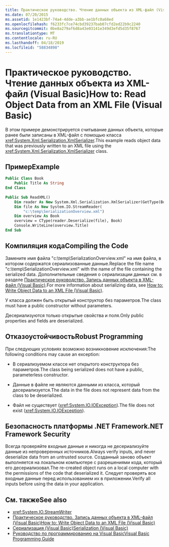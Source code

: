 ```yaml
---
title: Практическое руководство. Чтение данных объекта из XML-файл (Visual Basic)
ms.date: 07/20/2015
ms.assetid: 1e1423bf-74a4-4dde-a3bb-ae1bfc0a68ed
ms.openlocfilehash: f6233fc7ce74cbd39237bab07cfd2ed22b9c2240
ms.sourcegitcommit: 0be8a279af6d8a43e03141e349d3efd5d35f8767
ms.translationtype: MT
ms.contentlocale: ru-RU
ms.lasthandoff: 04/18/2019
ms.locfileid: "58834898"
---
```

# <a name="how-to-read-object-data-from-an-xml-file-visual-basic"></a><span data-ttu-id="8d4f7-102">Практическое руководство. Чтение данных объекта из XML-файл (Visual Basic)</span><span class="sxs-lookup"><span data-stu-id="8d4f7-102">How to: Read Object Data from an XML File (Visual Basic)</span></span>
<span data-ttu-id="8d4f7-103">В этом примере демонстрируется считывание данных объекта, которые ранее были записаны в XML-файл с помощью класса <xref:System.Xml.Serialization.XmlSerializer>.</span><span class="sxs-lookup"><span data-stu-id="8d4f7-103">This example reads object data that was previously written to an XML file using the <xref:System.Xml.Serialization.XmlSerializer> class.</span></span>  
  
## <a name="example"></a><span data-ttu-id="8d4f7-104">Пример</span><span class="sxs-lookup"><span data-stu-id="8d4f7-104">Example</span></span>  
  
```vb  
Public Class Book  
    Public Title As String  
End Class  
  
Public Sub ReadXML()  
    Dim reader As New System.Xml.Serialization.XmlSerializer(GetType(Book))  
    Dim file As New System.IO.StreamReader(  
        "c:\temp\SerializationOverview.xml")  
    Dim overview As Book  
    overview = CType(reader.Deserialize(file), Book)  
    Console.WriteLine(overview.Title)  
End Sub  
```  
  
## <a name="compiling-the-code"></a><span data-ttu-id="8d4f7-105">Компиляция кода</span><span class="sxs-lookup"><span data-stu-id="8d4f7-105">Compiling the Code</span></span>  
 <span data-ttu-id="8d4f7-106">Замените имя файла "c:\temp\SerializationOverview.xml" на имя файла, в котором содержатся сериализованные данные.</span><span class="sxs-lookup"><span data-stu-id="8d4f7-106">Replace the file name "c:\temp\SerializationOverview.xml" with the name of the file containing the serialized data.</span></span> <span data-ttu-id="8d4f7-107">Дополнительные сведения о сериализации данных см. в разделе [Практическое руководство. Запись данных объекта в XML-файл (Visual Basic)](../../../../visual-basic/programming-guide/concepts/serialization/how-to-write-object-data-to-an-xml-file.md).</span><span class="sxs-lookup"><span data-stu-id="8d4f7-107">For more information about serializing data, see [How to: Write Object Data to an XML File (Visual Basic)](../../../../visual-basic/programming-guide/concepts/serialization/how-to-write-object-data-to-an-xml-file.md).</span></span>  
  
 <span data-ttu-id="8d4f7-108">У класса должен быть открытый конструктор без параметров.</span><span class="sxs-lookup"><span data-stu-id="8d4f7-108">The class must have a public constructor without parameters.</span></span>  
  
 <span data-ttu-id="8d4f7-109">Десериализуются только открытые свойства и поля.</span><span class="sxs-lookup"><span data-stu-id="8d4f7-109">Only public properties and fields are deserialized.</span></span>  
  
## <a name="robust-programming"></a><span data-ttu-id="8d4f7-110">Отказоустойчивость</span><span class="sxs-lookup"><span data-stu-id="8d4f7-110">Robust Programming</span></span>  
 <span data-ttu-id="8d4f7-111">При следующих условиях возможно возникновение исключения:</span><span class="sxs-lookup"><span data-stu-id="8d4f7-111">The following conditions may cause an exception:</span></span>  
  
-   <span data-ttu-id="8d4f7-112">В сериализуемом классе нет открытого конструктора без параметров.</span><span class="sxs-lookup"><span data-stu-id="8d4f7-112">The class being serialized does not have a public, parameterless constructor.</span></span>  
  
-   <span data-ttu-id="8d4f7-113">Данные в файле не являются данными из класса, который десериализуется.</span><span class="sxs-lookup"><span data-stu-id="8d4f7-113">The data in the file does not represent data from the class to be deserialized.</span></span>  
  
-   <span data-ttu-id="8d4f7-114">Файл не существует (<xref:System.IO.IOException>).</span><span class="sxs-lookup"><span data-stu-id="8d4f7-114">The file does not exist (<xref:System.IO.IOException>).</span></span>  
  
## <a name="net-framework-security"></a><span data-ttu-id="8d4f7-115">Безопасность платформы .NET Framework</span><span class="sxs-lookup"><span data-stu-id="8d4f7-115">.NET Framework Security</span></span>  
 <span data-ttu-id="8d4f7-116">Всегда проверяйте входные данные и никогда не десериализуйте данные из непроверенных источников.</span><span class="sxs-lookup"><span data-stu-id="8d4f7-116">Always verify inputs, and never deserialize data from an untrusted source.</span></span> <span data-ttu-id="8d4f7-117">Созданный заново объект выполняется на локальном компьютере с разрешениями кода, который его десериализовал.</span><span class="sxs-lookup"><span data-stu-id="8d4f7-117">The re-created object runs on a local computer with the permissions of the code that deserialized it.</span></span> <span data-ttu-id="8d4f7-118">Следует проверять все входные данные перед использованием их в приложении.</span><span class="sxs-lookup"><span data-stu-id="8d4f7-118">Verify all inputs before using the data in your application.</span></span>  
  
## <a name="see-also"></a><span data-ttu-id="8d4f7-119">См. также</span><span class="sxs-lookup"><span data-stu-id="8d4f7-119">See also</span></span>

- <xref:System.IO.StreamWriter>
- [<span data-ttu-id="8d4f7-120">Практическое руководство. Запись данных объекта в XML-файл (Visual Basic)</span><span class="sxs-lookup"><span data-stu-id="8d4f7-120">How to: Write Object Data to an XML File (Visual Basic)</span></span>](../../../../visual-basic/programming-guide/concepts/serialization/how-to-write-object-data-to-an-xml-file.md)
- [<span data-ttu-id="8d4f7-121">Сериализация (Visual Basic)</span><span class="sxs-lookup"><span data-stu-id="8d4f7-121">Serialization (Visual Basic)</span></span>](../../../../visual-basic/programming-guide/concepts/serialization/index.md)
- [<span data-ttu-id="8d4f7-122">Руководство по программированию на Visual Basic</span><span class="sxs-lookup"><span data-stu-id="8d4f7-122">Visual Basic Programming Guide</span></span>](../../../../visual-basic/programming-guide/index.md)
